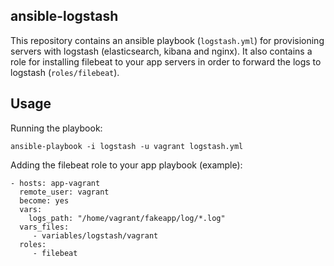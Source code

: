 ## ansible-logstash

This repository contains an ansible playbook (`logstash.yml`) for provisioning servers with logstash (elasticsearch, kibana and nginx). It also contains a role for installing filebeat to your app servers in order to forward the logs to logstash (`roles/filebeat`).

## Usage

Running the playbook:

```
ansible-playbook -i logstash -u vagrant logstash.yml
```

Adding the filebeat role to your app playbook (example):

```
- hosts: app-vagrant
  remote_user: vagrant
  become: yes
  vars:
    logs_path: "/home/vagrant/fakeapp/log/*.log"
  vars_files:
     - variables/logstash/vagrant
  roles:
     - filebeat
```
